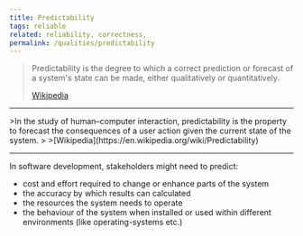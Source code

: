 ```yaml
---
title: Predictability
tags: reliable
related: reliability, correctness, 
permalink: /qualities/predictability
---
```


>Predictability is the degree to which a correct prediction or forecast of a system's state can be made, either qualitatively or quantitatively. 
>
>[Wikipedia](https://en.wikipedia.org/wiki/Predictability)

<hr>
>In the study of human–computer interaction, predictability is the property to forecast the consequences of a user action given the current state of the system. 
>
>[Wikipedia](https://en.wikipedia.org/wiki/Predictability)

<hr>

In software development, stakeholders might need to predict:

* cost and effort required to change or enhance parts of the system
* the accuracy by which results can calculated
* the resources the system needs to operate
* the behaviour of the system when installed or used within different environments (like operating-systems etc.) 